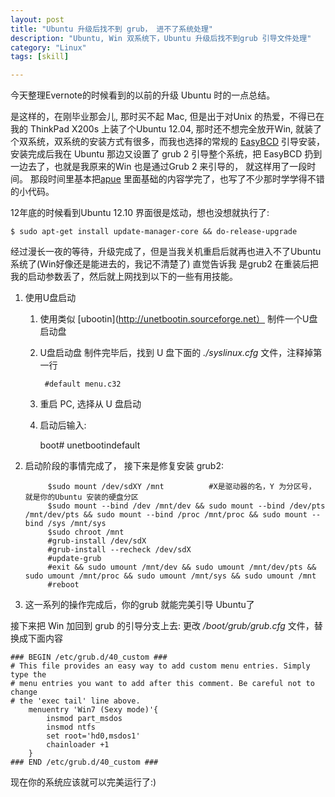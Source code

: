 ```yaml
---
layout: post
title: "Ubuntu 升级后找不到 grub， 进不了系统处理"
description: "Ubuntu, Win 双系统下，Ubuntu 升级后找不到grub 引导文件处理"
category: "Linux"
tags: [skill]

---
```


今天整理Evernote的时候看到的以前的升级 Ubuntu 时的一点总结。

是这样的，在刚毕业那会儿, 那时买不起 Mac, 但是出于对Unix 的热爱，不得已在我的 ThinkPad X200s 上装了个Ubuntu 12.04,
那时还不想完全放开Win, 就装了个双系统，双系统的安装方式有很多，而我也选择的常规的 [EasyBCD](http://neosmart.net/EasyBCD/)
引导安装，安装完成后我在 Ubuntu 那边又设置了 grub 2 引导整个系统，把 EasyBCD 扔到一边去了，也就是我原来的Win
也是通过Grub 2 来引导的， 就这样用了一段时间。
那段时间里基本把[apue](http://www.amazon.cn/UNIX环境高级编程-史蒂文斯/dp/B00114GRG0/ref=sr_1_1?ie=UTF8&qid=1393741396&sr=8-1&keywords=unix+环境高级编程) 里面基础的内容学完了，也写了不少那时学学得不错的小代码。

12年底的时候看到Ubuntu 12.10 界面很是炫动，想也没想就执行了:

    $ sudo apt-get install update-manager-core && do-release-upgrade

经过漫长一夜的等待，升级完成了，但是当我关机重启后就再也进入不了Ubuntu 系统了(Win好像还是能进去的，我记不清楚了) 直觉告诉我
是grub2 在重装后把我的启动参数丢了，然后就上网找到以下的一些有用技能。

1. 使用U盘启动

    1. 使用类似 [ubootin](http://unetbootin.sourceforge.net） 制件一个U盘启动盘
    2. U盘启动盘 制件完毕后，找到 U 盘下面的 *./syslinux.cfg* 文件，注释掉第一行

            #default menu.c32
    3. 重启 PC, 选择从 U 盘启动
    4. 启动后输入:

        boot# unetbootindefault

2. 启动阶段的事情完成了， 接下来是修复安装 grub2:

            $sudo mount /dev/sdXY /mnt          #X是驱动器的名，Y 为分区号， 就是你的Ubuntu 安装的硬盘分区
            $sudo mount --bind /dev /mnt/dev && sudo mount --bind /dev/pts /mnt/dev/pts && sudo mount --bind /proc /mnt/proc && sudo mount --bind /sys /mnt/sys
            $sudo chroot /mnt
            #grub-install /dev/sdX
            #grub-install --recheck /dev/sdX
            #update-grub
            #exit && sudo umount /mnt/dev && sudo umount /mnt/dev/pts && sudo umount /mnt/proc && sudo umount /mnt/sys && sudo umount /mnt
            #reboot

3. 这一系列的操作完成后，你的grub 就能完美引导 Ubuntu了

接下来把 Win 加回到 grub 的引导分支上去: 更改 */boot/grub/grub.cfg*
文件，替换成下面内容

    ### BEGIN /etc/grub.d/40_custom ###
    # This file provides an easy way to add custom menu entries. Simply type the
    # menu entries you want to add after this comment. Be careful not to change
    # the 'exec tail' line above.
        menuentry 'Win7 (Sexy mode)'{
            insmod part_msdos
            insmod ntfs
            set root='hd0,msdos1'
            chainloader +1
        }
    ### END /etc/grub.d/40_custom ###

现在你的系统应该就可以完美运行了:)

